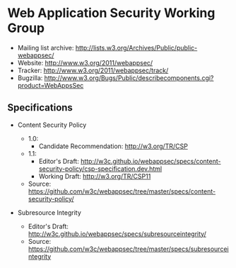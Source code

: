 Web Application Security Working Group
======================================

* Mailing list archive: <http://lists.w3.org/Archives/Public/public-webappsec/>
* Website: <http://www.w3.org/2011/webappsec/>
* Tracker: <http://www.w3.org/2011/webappsec/track/>
* Bugzilla: <http://www.w3.org/Bugs/Public/describecomponents.cgi?product=WebAppsSec>

## Specifications

* Content Security Policy
    * 1.0:
        * Candidate Recommendation: <http://w3.org/TR/CSP>
    * 1.1:
        * Editor's Draft: <http://w3c.github.io/webappsec/specs/content-security-policy/csp-specification.dev.html>
        * Working Draft: <http://w3.org/TR/CSP11>
    * Source: <https://github.com/w3c/webappsec/tree/master/specs/content-security-policy/>

* Subresource Integrity
    * Editor's Draft: <http://w3c.github.io/webappsec/specs/subresourceintegrity/>
    * Source: <https://github.com/w3c/webappsec/tree/master/specs/subresourceintegrity>
